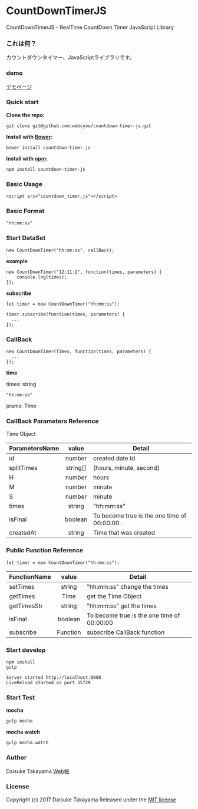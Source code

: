 # CountDownTimerJS
CountDownTimerJS - RealTime CountDown Timer JavaScript Library

### これは何？
カウントダウンタイマー、JavaScriptライブラリです。

### demo
[デモページ](https://webcyou.github.io/countdown-timer-js/)

###  Quick start

**Clone the repo:**
```
git clone git@github.com:webcyou/countdown-timer-js.git
```

**Install with [Bower](http://bower.io):**
```
bower install countdown-timer.js
```

**Install with [npm](https://www.npmjs.com):**

```
npm install countdown-timer-js
```


### Basic Usage

```
<script src="countdown_timer.js"></script>
```

### Basic Format
```
"hh:mm:ss"
```


### Start DataSet

```
new CountDownTimer("hh:mm:ss", callBack);
```


**example**

```
new CountDownTimer("12:11:2", function(times, parameters) {
    console.log(times);
});
```

**subscribe**

```
let timer = new CountDownTimer("hh:mm:ss");

timer.subscribe(function(times, parameters) {
  ...
});

```


### CallBack


```
new CountDownTimer(Times, function(times, parameters) {
  ...
});
```

**time**

times: string
```
"hh:mm:ss"
```

prams: Time

### CallBack Parameters Reference

Time Object

| ParametersName | value         | Detail                | 
| --------------- |:---------------:| -------------------- |
| id | number | created date Id |
| splitTimes | string[] | [hours, minute, second] |
| H | number | hours |
| M | number | minute |
| S | number | minute |
| times | string | "hh:mm:ss" |
| isFinal | boolean | To become true is the one time of 00:00:00 . |
| createdAt | string | Time that was created |

### Public Function Reference

```
let timer = new CountDownTimer("hh:mm:ss");
```

| FunctionName | value         | Detail                | 
| --------------- |:---------------:| -------------------- |
| setTimes | string | "hh:mm:ss" change the times |
| getTimes | Time | get the Time Object |
| getTimesStr | string | "hh:mm:ss" get the times |
| isFinal | boolean | To become true is the one time of 00:00:00 |
| subscribe | Function | subscribe CallBack function |



### Start develop
```
npm install
gulp 
```

```
Server started http://localhost:8088
LiveReload started on port 35729
```

### Start Test

**mocha**
```
gulp mocha
```

**mocha watch**
```
gulp mocha.watch
```


### Author
Daisuke Takayama
[Web帳](http://www.webcyou.com/)


### License
Copyright (c) 2017 Daisuke Takayama
Released under the [MIT license](http://opensource.org/licenses/mit-license.php)
